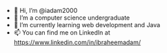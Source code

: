 - 👋 Hi, I’m @iadam2000
- 👀 I’m a computer science undergraduate
- 🌱 I’m currently learning web development and Java
- 📫 You can find me on LinkedIn at https://www.linkedin.com/in/ibraheemadam/

<!---
iadam2000/iadam2000 is a ✨ special ✨ repository because its `README.md` (this file) appears on your GitHub profile.
You can click the Preview link to take a look at your changes.
--->
